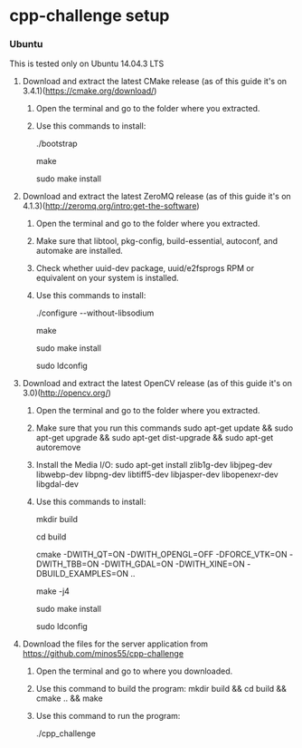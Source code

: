 # cpp-challenge setup

### Ubuntu ###
This is tested only on Ubuntu 14.04.3 LTS

1. Download and extract the latest CMake release (as of this guide it's on 3.4.1)(https://cmake.org/download/) 
	1. Open the terminal and go to the folder where you extracted.
	2. Use this commands to install:
	
          ./bootstrap

          make

          sudo make install

2. Download and extract the latest ZeroMQ release (as of this guide it's on 4.1.3)(http://zeromq.org/intro:get-the-software)
	1. Open the terminal and go to the folder where you extracted.
	2. Make sure that libtool, pkg-config, build-essential, autoconf, and automake are installed.
	3. Check whether uuid-dev package, uuid/e2fsprogs RPM or equivalent on your system is installed.
	4. Use this commands to install:
		
        ./configure --without-libsodium
		
        make
		
        sudo make install
		
        sudo ldconfig


3. Download and extract the latest OpenCV release (as of this guide it's on 3.0)(http://opencv.org/)
	1. Open the terminal and go to the folder where you extracted.
	2. Make sure that you run this commands sudo apt-get update && sudo apt-get upgrade && sudo apt-get dist-upgrade && sudo apt-get autoremove
	3. Install the Media I/O: sudo apt-get install zlib1g-dev libjpeg-dev libwebp-dev libpng-dev libtiff5-dev libjasper-dev libopenexr-dev libgdal-dev
	4. Use this commands to install: 
		
        mkdir build
		
        cd build
		
        cmake -DWITH_QT=ON -DWITH_OPENGL=OFF -DFORCE_VTK=ON -DWITH_TBB=ON -DWITH_GDAL=ON -DWITH_XINE=ON -DBUILD_EXAMPLES=ON ..
		
        make -j4
		
        sudo make install
		
        sudo ldconfig

4. Download the files for the server application from https://github.com/minos55/cpp-challenge 
	1. Open the terminal and go to where you downloaded.
	2. Use this command to build the program:
		mkdir build && cd build && cmake .. && make
	3. Use this command to run the program:
		
        ./cpp_challenge




